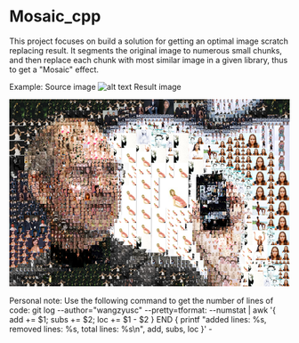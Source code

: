 # Mosaic_cpp
This project focuses on build a solution for getting an optimal image scratch replacing result. It segments the original image to numerous small chunks, and then replace each chunk with most similar image in a given library, thus to get a "Mosaic" effect.

Example:
Source image
![alt text](http://static3.businessinsider.com/image/58586374ca7f0cfd788b4c6c/apple-is-losing-its-focus-again--and-this-time-theres-no-steve-jobs-coming-to-the-rescue.jpg)
Result image

![alt text](https://github.com/wangzyusc/Mosaic_cpp/blob/master/jobs_mosaic_initial_result.png)

Personal note:
Use the following command to get the number of lines of code:
git log --author="wangzyusc" --pretty=tformat: --numstat | awk '{ add += $1; subs += $2; loc += $1 - $2 } END { printf "added lines: %s, removed lines: %s, total lines: %s\n", add, subs, loc }' -
